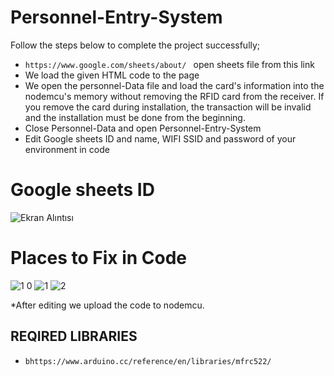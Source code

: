 # Personnel-Entry-System
Follow the steps below to complete the project successfully;
* `https://www.google.com/sheets/about/ ` open sheets file from this link
*  We load the given HTML code to the page
*  We open the personnel-Data file and load the card's information into the nodemcu's memory without removing the RFID card from the receiver. If you remove the card during installation, the transaction will be invalid and the installation must be done from the beginning.
* Close Personnel-Data and open Personnel-Entry-System
* Edit Google sheets ID and name, WIFI SSID and password of your environment in code
# Google sheets ID
![Ekran Alıntısı](https://user-images.githubusercontent.com/75435070/183429411-faf0ef15-07e0-4525-94ec-507060f2bab5.PNG)
# Places to Fix in Code                
![1 0](https://user-images.githubusercontent.com/75435070/183430543-9383a6ae-cf27-4167-8a08-e3402056d530.PNG)
![1](https://user-images.githubusercontent.com/75435070/183430564-99893027-c3bb-46ab-b6b1-f0afa8540f6e.PNG)
![2](https://user-images.githubusercontent.com/75435070/183430575-4bc05399-220a-43e3-9ff8-dfa3fe9b708d.PNG)

*After editing we upload the code to nodemcu.

## REQIRED LIBRARIES
* `bhttps://www.arduino.cc/reference/en/libraries/mfrc522/`
